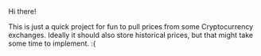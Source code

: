 Hi there!

This is just a quick project for fun to pull prices from some Cryptocurrency exchanges.
Ideally it should also store historical prices, but that might take some time to implement. :(